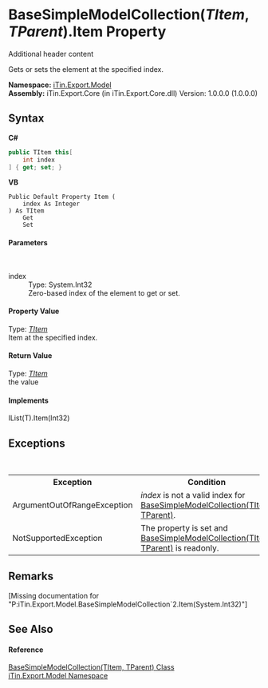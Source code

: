 # BaseSimpleModelCollection(*TItem*, *TParent*).Item Property 
Additional header content 

Gets or sets the element at the specified index.

**Namespace:**&nbsp;<a href="N_iTin_Export_Model">iTin.Export.Model</a><br />**Assembly:**&nbsp;iTin.Export.Core (in iTin.Export.Core.dll) Version: 1.0.0.0 (1.0.0.0)

## Syntax

**C#**<br />
``` C#
public TItem this[
	int index
] { get; set; }
```

**VB**<br />
``` VB
Public Default Property Item ( 
	index As Integer
) As TItem
	Get
	Set
```


#### Parameters
&nbsp;<dl><dt>index</dt><dd>Type: System.Int32<br />Zero-based index of the element to get or set.</dd></dl>

#### Property Value
Type: <a href="T_iTin_Export_Model_BaseSimpleModelCollection_2">*TItem*</a><br />Item at the specified index.

#### Return Value
Type: <a href="T_iTin_Export_Model_BaseSimpleModelCollection_2">*TItem*</a><br />the value

#### Implements
IList(T).Item(Int32)<br />

## Exceptions
&nbsp;<table><tr><th>Exception</th><th>Condition</th></tr><tr><td>ArgumentOutOfRangeException</td><td>*index* is not a valid index for <a href="T_iTin_Export_Model_BaseSimpleModelCollection_2">BaseSimpleModelCollection(TItem, TParent)</a>.</td></tr><tr><td>NotSupportedException</td><td>The property is set and <a href="T_iTin_Export_Model_BaseSimpleModelCollection_2">BaseSimpleModelCollection(TItem, TParent)</a> is readonly.</td></tr></table>

## Remarks
\[Missing <remarks> documentation for "P:iTin.Export.Model.BaseSimpleModelCollection`2.Item(System.Int32)"\]

## See Also


#### Reference
<a href="T_iTin_Export_Model_BaseSimpleModelCollection_2">BaseSimpleModelCollection(TItem, TParent) Class</a><br /><a href="N_iTin_Export_Model">iTin.Export.Model Namespace</a><br />